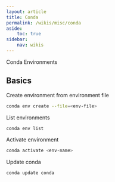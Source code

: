 ```yaml
---
layout: article
title: Conda
permalink: /wikis/misc/conda
aside:
    toc: true
sidebar:
    nav: wikis
---
```



Conda Environments

## Basics

Create environment from environment file
```bash
conda env create --file=<env-file>
```

List environments
```bash
conda env list
```

Activate environment
```bash
conda activate <env-name>
```

Update conda
```bash
conda update conda
```